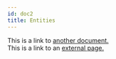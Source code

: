 ```yaml
---
id: doc2
title: Entities
---
```


This is a link to [another document.](doc3.md)  
This is a link to an [external page.](http://www.example.com)

